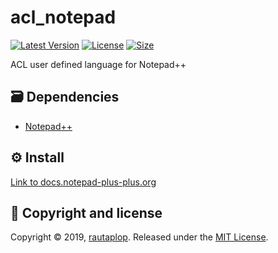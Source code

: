 # acl_notepad
[![Latest Version](https://img.shields.io/github/release/rautaplop/acl_notepad)](https://github.com/rautaplop/acl_notepad/releases)
[![License       ](https://img.shields.io/github/license/rautaplop/acl_notepad)](LICENSE)
[![Size          ](https://img.shields.io/github/repo-size/rautaplop/acl_notepad)](README.md)

ACL user defined language for Notepad++

## 🗃 Dependencies
* [Notepad++](https://notepad-plus-plus.org/download/v7.7.1.html)

## ⚙️ Install
[Link to docs.notepad-plus-plus.org](http://docs.notepad-plus-plus.org/index.php/User_Defined_Language_Files#How_to_install_user_defined_language_files)

## 📝 Copyright and license
Copyright © 2019, [rautaplop](https://github.com/rautaplop). Released under the [MIT License](LICENSE).
